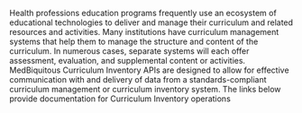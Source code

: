 Health professions education programs frequently use an ecosystem of educational technologies to deliver and manage their curriculum and related resources and activities. Many institutions have curriculum management systems that help them to manage the structure and content of the curriculum. In numerous cases, separate systems will each offer assessment, evaluation, and supplemental content or activities. 
MedBiquitous Curriculum Inventory APIs are designed to allow for effective communication with and delivery of data from a standards-compliant curriculum management or curriculum inventory system. The links below provide documentation for Curriculum Inventory operations
